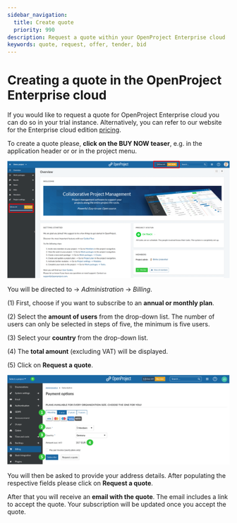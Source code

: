 ```yaml
---
sidebar_navigation:
  title: Create quote
  priority: 990
description: Request a quote within your OpenProject Enterprise cloud
keywords: quote, request, offer, tender, bid
---
```


# Creating a quote in the OpenProject Enterprise cloud

If you would like to request a quote for OpenProject Enterprise cloud you can do so in your trial instance. Alternatively, you can refer to our website for the Enterprise cloud edition [pricing](https://www.openproject.org/pricing/).

To create a quote please, **click on the BUY NOW teaser**, e.g. in the application header or or in the project menu.

![Cloud-edition-buy-now-teaser](Cloud-edition-buy-now-teaser.png)

You will be directed to -> *Administration* -> *Billing*.

(1) First, choose if you want to subscribe to an **annual or monthly plan**.

(2) Select the **amount of users** from the drop-down list. The number of users can only be selected in steps of five, the minimum is five users.

(3) Select your **country** from the drop-down list.

(4) The **total amount** (excluding VAT) will be displayed.

(5) Click on **Request a quote**.

![request-a-quote-cloud](request-a-quote-cloud.png)



You will then be asked to provide your address details. After populating the respective fields please click on **Request a quote**.

After that you will receive an **email with the quote**. The email includes a link to accept the quote. Your subscription will be updated once you accept the quote.